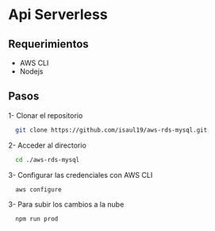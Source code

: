 # Api Serverless

## Requerimientos

-   AWS CLI
-   Nodejs

## Pasos

1- Clonar el repositorio

```bash
  git clone https://github.com/isaul19/aws-rds-mysql.git
```

2- Acceder al directorio

```bash
  cd ./aws-rds-mysql
```

3- Configurar las credenciales con AWS CLI

```bash
  aws configure
```

3- Para subir los cambios a la nube

```bash
  npm run prod
```
